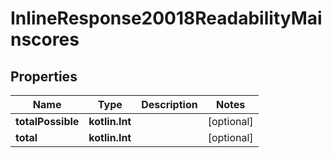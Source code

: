 
# InlineResponse20018ReadabilityMainscores

## Properties
Name | Type | Description | Notes
------------ | ------------- | ------------- | -------------
**totalPossible** | **kotlin.Int** |  |  [optional]
**total** | **kotlin.Int** |  |  [optional]



